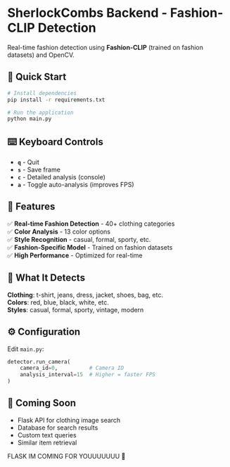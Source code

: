 # SherlockCombs Backend - Fashion-CLIP Detection

Real-time fashion detection using **Fashion-CLIP** (trained on fashion datasets) and OpenCV.

## 🚀 Quick Start

```bash
# Install dependencies
pip install -r requirements.txt

# Run the application
python main.py
```

## ⌨️ Keyboard Controls

- **`q`** - Quit
- **`s`** - Save frame
- **`c`** - Detailed analysis (console)
- **`a`** - Toggle auto-analysis (improves FPS)

## 🎯 Features

✅ **Real-time Fashion Detection** - 40+ clothing categories  
✅ **Color Analysis** - 13 color options  
✅ **Style Recognition** - casual, formal, sporty, etc.  
✅ **Fashion-Specific Model** - Trained on fashion datasets  
✅ **High Performance** - Optimized for real-time

## 🎨 What It Detects

**Clothing**: t-shirt, jeans, dress, jacket, shoes, bag, etc.  
**Colors**: red, blue, black, white, etc.  
**Styles**: casual, formal, sporty, vintage, modern

## ⚙️ Configuration

Edit `main.py`:
```python
detector.run_camera(
    camera_id=0,          # Camera ID
    analysis_interval=15  # Higher = faster FPS
)
```

## 🔮 Coming Soon
- Flask API for clothing image search
- Database for search results
- Custom text queries
- Similar item retrieval

FLASK IM COMING FOR YOUUUUUUU 🚀
